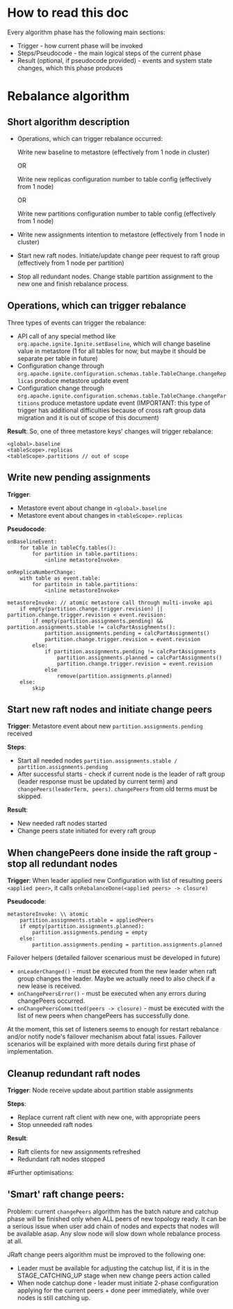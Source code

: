 # How to read this doc
Every algorithm phase has the following main sections:
- Trigger - how current phase will be invoked
- Steps/Pseudocode - the main logical steps of the current phase
- Result (optional, if pseudocode provided) - events and system state changes, which this phase produces

# Rebalance algorithm
## Short algorithm description
  - Operations, which can trigger rebalance occurred:
    
    Write new baseline to metastore (effectively from 1 node in cluster)

    OR
    
    Write new replicas configuration number to table config (effectively from 1 node)
    
    OR
    
    Write new partitions configuration number to table config (effectively from 1 node)
- Write new assignments intention to metastore (effectively from 1 node in cluster)
- Start new raft nodes. Initiate/update change peer request to raft group (effectively from 1 node per partition)
- Stop all redundant nodes. Change stable partition assignment to the new one and finish rebalance process.

## Operations, which can trigger rebalance
Three types of events can trigger the rebalance:
- API call of any special method like `org.apache.ignite.Ignite.setBaseline`, which will change baseline value in metastore (1 for all tables for now, but maybe it should be separate per table in future)
- Configuration change through `org.apache.ignite.configuration.schemas.table.TableChange.changeReplicas` produce metastore update event
- Configuration change through `org.apache.ignite.configuration.schemas.table.TableChange.changePartitions` produce metastore update event (IMPORTANT: this type of trigger has additional difficulties because of cross raft group data migration and it is out of scope of this document)

**Result**: So, one of three metastore keys' changes will trigger rebalance:
```
<global>.baseline
<tableScope>.replicas
<tableScope>.partitions // out of scope
```
## Write new pending assignments
**Trigger**:
- Metastore event about change in `<global>.baseline`
- Metastore event about changes in `<tableScope>.replicas`

**Pseudocode**:
```
onBaselineEvent:
    for table in tableCfg.tables():
        for partition in table.partitions:
            <inline metastoreInvoke>
            
onReplicaNumberChange:
    with table as event.table:
        for partitoin in table.partitions:
            <inline metastoreInvoke>

metastoreInvoke: // atomic metastore call through multi-invoke api
    if empty(partition.change.trigger.revision) || partition.change.trigger.revision < event.revision:
        if empty(partition.assignments.pending) && partition.assignments.stable != calcPartAssighments():
            partition.assignments.pending = calcPartAssignments() 
            partition.change.trigger.revision = event.revision
        else:
            if partition.assignments.pending != calcPartAssignments
                partition.assignments.planned = calcPartAssignments()
                partition.change.trigger.revision = event.revision
            else
                remove(partition.assignments.planned)
    else:
        skip
```

## Start new raft nodes and initiate change peers
**Trigger**: Metastore event about new `partition.assignments.pending` received

**Steps**:
- Start all needed nodes `partition.assignments.stable / partition.assignments.pending` 
- After successful starts - check if current node is the leader of raft group (leader response must be updated by current term) and `changePeers(leaderTerm, peers)`. `changePeers` from old terms must be skipped.

**Result**:
- New needed raft nodes started
- Change peers state initiated for every raft group

## When changePeers done inside the raft group - stop all redundant nodes
**Trigger**: When leader applied new Configuration with list of resulting peers `<applied peer>`, it calls `onRebalanceDone(<applied peers> -> closure)`

**Pseudocode**:
```
metastoreInvoke: \\ atomic
    partition.assignments.stable = appliedPeers
    if empty(partition.assignments.planned):
        partition.assignments.pending = empty
    else:
        partition.assignments.pending = partition.assignments.planned
```

Failover helpers (detailed failover scenarious must be developed in future)
- `onLeaderChanged()` - must be executed from the new leader when raft group changes the leader. Maybe we actually need to also check if a new lease is received.
- `onChangePeersError()` - must be executed when any errors during changePeers occurred.
- `onChangePeersCommitted(peers -> closure)` - must be executed with the list of new peers when changePeers has successfully done.

At the moment, this set of listeners seems to enough for restart rebalance and/or notify node's failover mechanism about fatal issues. Failover scenarios will be explained with more details during first phase of implementation.

## Cleanup redundant raft nodes
**Trigger**: Node receive update about partition stable assignments

**Steps**:
- Replace current raft client with new one, with appropriate peers
- Stop unneeded raft nodes

**Result**:
- Raft clients for new assignments refreshed
- Redundant raft nodes stopped


#Further optimisations:


## 'Smart' raft change peers:
Problem: current `changePeers` algorithm has the batch nature and catchup phase will be finished only when ALL peers of new topology ready. It can be a serious issue when user add chain of nodes and expects that nodes will be available asap. Any slow node will slow down whole rebalance process at all.


JRaft change peers algorithm must be improved to the following one:
- Leader must be available for adjusting the catchup list, if it is in the STAGE_CATCHING_UP stage when new change peers action called
- When node catchup done - leader must initiate 2-phase configuration applying for the current peers + done peer immediately, while over nodes is still catching up.
